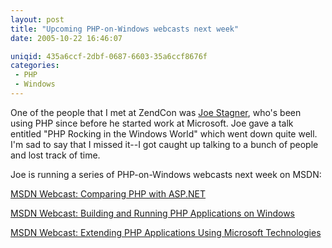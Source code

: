 ```yaml
---
layout: post
title: "Upcoming PHP-on-Windows webcasts next week"
date: 2005-10-22 16:46:07

uniqid: 435a6ccf-2dbf-0687-6603-35a6ccf8676f
categories: 
 - PHP
 - Windows
---
```

<p>One of the people that I met at ZendCon was <a href="http://blogs.msdn.com/joestagner/archive/2005/10/22/483788.aspx">Joe Stagner</a>, who's been using PHP since before he started work at Microsoft.  Joe gave a talk entitled &quot;PHP Rocking in the Windows World&quot; which went down quite well.  I'm sad to say that I missed it--I got caught up talking to a bunch of people and lost track of time.   </p>
<p>Joe is running a series of PHP-on-Windows webcasts next week on MSDN:   </p>
<p><a href="http://www.microsoft.com/events/EventDetails.aspx?CMTYSvcSource=MSCOMMedia&amp;Params=%7eCMTYDataSvcParams%5e%7earg+Name%3d%22ID%22+Value%3d%221032283361%22%2f%5e%7earg+Name%3d%22ProviderID%22+Value%3d%22A6B43178-497C-4225-BA42-DF595171F04C%22%2f%5e%7earg+Name%3d%22lang%22+Value%3d%22en%22%2f%5e%7earg+Name%3d%22cr%22+Value%3d%22US%22%2f%5e%7esParams%5e%7e%2fsParams%5e%7e%2fCMTYDataSvcParams%5e">MSDN Webcast: Comparing PHP with ASP.NET</a>   </p>
<p><a href="http://www.microsoft.com/events/EventDetails.aspx?CMTYSvcSource=MSCOMMedia&amp;Params=%7eCMTYDataSvcParams%5e%7earg+Name%3d%22ID%22+Value%3d%221032283366%22%2f%5e%7earg+Name%3d%22ProviderID%22+Value%3d%22A6B43178-497C-4225-BA42-DF595171F04C%22%2f%5e%7earg+Name%3d%22lang%22+Value%3d%22en%22%2f%5e%7earg+Name%3d%22cr%22+Value%3d%22US%22%2f%5e%7esParams%5e%7e%2fsParams%5e%7e%2fCMTYDataSvcParams%5e"> MSDN Webcast: Building and Running PHP Applications on Windows</a>   </p>
<p><a href="http://www.microsoft.com/events/EventDetails.aspx?CMTYSvcSource=MSCOMMedia&amp;Params=%7eCMTYDataSvcParams%5e%7earg+Name%3d%22ID%22+Value%3d%221032283369%22%2f%5e%7earg+Name%3d%22ProviderID%22+Value%3d%22A6B43178-497C-4225-BA42-DF595171F04C%22%2f%5e%7earg+Name%3d%22lang%22+Value%3d%22en%22%2f%5e%7earg+Name%3d%22cr%22+Value%3d%22US%22%2f%5e%7esParams%5e%7e%2fsParams%5e%7e%2fCMTYDataSvcParams%5e">MSDN Webcast: Extending PHP Applications Using Microsoft Technologies</a>   </p>
